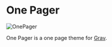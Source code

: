 # One Pager

![OnePager](imgs/onepager.jpg)

One Pager is a one page theme for [Grav](http://getgrav.org).
